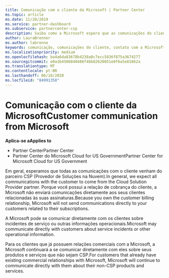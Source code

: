 ```yaml
---
title: Comunicação com o cliente da Microsoft | Partner Center
ms.topic: article
ms.date: 11/20/2019
ms.service: partner-dashboard
ms.subservice: partnercenter-csp
description: Saiba como a Microsoft espera que as comunicações do cliente ocorram entre clientes e parceiros no programa do provedor de soluções na nuvem.
author: LauraBrenner
ms.author: labrenne
keywords: comunicação, comunicações do cliente, contato com a Microsoft
ms.localizationpriority: medium
ms.openlocfilehash: ba4a6da83678b4238a0c7ecc5836f875a3674277
ms.sourcegitcommit: e0a1b4506840486f4bb82620051e0f6a5e81662a
ms.translationtype: MT
ms.contentlocale: pt-BR
ms.lasthandoff: 06/18/2020
ms.locfileid: "84991358"
---
```

# <a name="customer-communication-from-microsoft"></a><span data-ttu-id="5c36f-104">Comunicação com o cliente da Microsoft</span><span class="sxs-lookup"><span data-stu-id="5c36f-104">Customer communication from Microsoft</span></span>

<span data-ttu-id="5c36f-105">**Aplica-se a**</span><span class="sxs-lookup"><span data-stu-id="5c36f-105">**Applies to**</span></span>

-  <span data-ttu-id="5c36f-106">Partner Center</span><span class="sxs-lookup"><span data-stu-id="5c36f-106">Partner Center</span></span>
-  <span data-ttu-id="5c36f-107">Partner Center do Microsoft Cloud for US Government</span><span class="sxs-lookup"><span data-stu-id="5c36f-107">Partner Center for Microsoft Cloud for US Government</span></span>


<span data-ttu-id="5c36f-108">Em geral, esperamos que todas as comunicações com o cliente venham do parceiro CSP (Provedor de Soluções na Nuvem).</span><span class="sxs-lookup"><span data-stu-id="5c36f-108">In general, we expect all communications with the customer to come from the Cloud Solution Provider partner.</span></span> <span data-ttu-id="5c36f-109">Porque você possui a relação de cobrança do cliente, a Microsoft não enviará comunicações diretamente aos seus clientes relacionadas às suas assinaturas.</span><span class="sxs-lookup"><span data-stu-id="5c36f-109">Because you own the customer billing relationship, Microsoft will not send communications directly to your customers related to their subscriptions.</span></span>

<span data-ttu-id="5c36f-110">A Microsoft pode se comunicar diretamente com os clientes sobre incidentes de serviço ou outras informações operacionais.</span><span class="sxs-lookup"><span data-stu-id="5c36f-110">Microsoft may communicate directly with customers about service incidents or other operational information.</span></span>

<span data-ttu-id="5c36f-111">Para os clientes que já possuem relações comerciais com a Microsoft, a Microsoft continuará a se comunicar diretamente com eles sobre seus produtos e serviços que não sejam CSP.</span><span class="sxs-lookup"><span data-stu-id="5c36f-111">For customers that already have existing commercial relationships with Microsoft, Microsoft will continue to communicate directly with them about their non-CSP products and services.</span></span>

 

 



